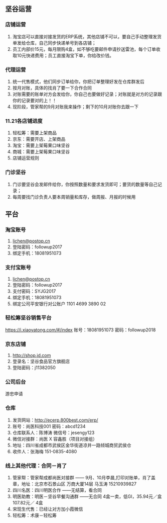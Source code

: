 ## 坚谷运营

### 店铺运营
1. 淘宝店可以直接对接发货的ERP系统，其他店铺不可以，要自己手动整理发货单发给仓库，自己同步快递单号到各店铺；
2. 员工内部价15元，每月限购4盒，如不够吃要邮件申请抄送雷池，每个订单收取10元快递费用；员工直接淘宝下单，你给改价钱。

### 代理运营
1. 统一代售模式，他们同步订单给你，你把订单整理好发在仓库群发后
2. 按月对账，具体的找肖了要一下合作合同
3. 对账需要的账单对方会发给你，你自己也要做好记录；对账就是对方的记录跟你的记录要对的上！！
4. 现阶段，管家帮的9月对账我来操作；剩下的10月对账你去跟一下

### 11.21各店铺进度
1. 轻松筹：需要上架商品
2. 京东：需要开店、上架商品
3. 淘宝：需要上架莓果口味坚谷
4. 商城：需要上架莓果口味坚谷
5. 店铺运营规则

### 门诊坚谷
1. 门诊要坚谷会发邮件给你，你按照数量和要求发货即可；要货的数量等自己记录；
2. 每周要找门诊负责人要本周销量和库存，做周报、月报的时候用

## 平台
### 淘宝账号
1. lichen@postop.cn
2. 登陆密码：followup2017
3. 绑定手机：18081951073

### 支付宝账号
1. lichen@postop.cn
2. 登陆密码：followup2017
3. 支付密码：SYJG2017
4. 绑定手机：18081951073
5. 绑定公司平安银行对公账户 1101 4699 3890 02

### 轻松筹坚谷销售平台
https://i.xiaoyatong.com/#/index
账号：18081951073
密码：followup2018

### 京东店铺
1. http://shop.jd.com
2. 登录名：坚谷食品官方旗舰店
3. 登陆密码：j11382050

### 公司后台
游忠申请

### 仓库 
1. 发货网站：http://ecerp.800best.com/erp/  
2. 账号：尚医科技001 密码：abcd1234
3. 仓库联系人：陈博涛  微信号：jesengy123
4. 微信对接群：尚医 X 容鑫胜（项目对接组）
5. 地址：四川省成都市武侯区金华街道凉井一路倾城商贸武侯仓
6. 收件人：张海梅 151-0835-4080

### 线上其他代理：合同－肖了
1. 管家帮：管家帮成都尚医对接群   —— 9月、10月李晨,打印对账单，肖了盖章，地址：北京市石景山区 万商大厦14层 马玉涛 15210939827
2. 四川名医：四川明医合作        ——无结算，看合同
3. 明医助教：明医－坚谷早餐沟通群 ——无合同 4盒一卖，低GI，35.94元／盒    107.82元／ 4盒
4. 宋现生代售：已经让对方加小霞微信
5. 轻松筹：术康－轻松筹           

